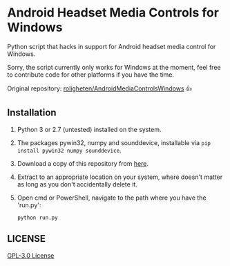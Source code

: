 # Android Headset Media Controls for Windows
Python script that hacks in support for Android headset media control for Windows.

Sorry, the script currently only works for Windows at the moment, feel free to contribute code for other platforms if you have the time.

Original repository: [roligheten/AndroidMediaControlsWindows](https://github.com/roligheten/AndroidMediaControlsWindows) 👍

## Installation
1. Python 3 or 2.7 (untested) installed on the system.
2. The packages pywin32, numpy and sounddevice, installable via `pip install pywin32 numpy sounddevice`.

1. Download a copy of this repository from [here](https://github.com/PaperFlu/HeadsetControls/archive/master.zip).
2. Extract to an appropriate location on your system, where doesn't matter as long as you don't accidentally delete it.
3. Open cmd or PowerShell, navigate to the path where you have the 'run.py':

    ```
    python run.py
    ```

## LICENSE
[GPL-3.0 License](https://github.com/PaperFlu/HeadsetControls/blob/master/LICENSE)

